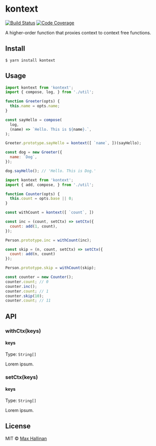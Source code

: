 # kontext
[![Build Status](https://travis-ci.org/maxhallinan/kontext.svg?branch=master)](https://travis-ci.org/maxhallinan/kontext)
[![Code Coverage](https://codecov.io/gh/maxhallinan/kontext/badge.svg?branch=master)](https://coveralls.io/repos/github/maxhallinan/kontext/badge.svg?branch=master)

A higher-order function that proxies context to context free functions.


## Install

```
$ yarn install kontext
```


## Usage

```javascript
import kontext from 'kontext';
import { compose, log, } from './util';

function Greeter(opts) {
  this.name = opts.name;
}

const sayHello = compose(
  log,
  (name) => `Hello. This is ${name}.`,
);

Greeter.prototype.sayHello = kontext([ `name`, ])(sayHello);

const dog = new Greeter({
  name: `Dog`,
});

dog.sayHello(); // 'Hello. This is Dog.'
```

```javascript
import kontext from 'kontext';
import { add, compose, } from './util';

function Counter(opts) {
  this.count = opts.base || 0;
}

const withCount = kontext([ `count`, ])

const inc = (count, setCtx) => setCtx({
  count: add(1, count),
});

Person.prototype.inc = withCount(inc);

const skip = (n, count, setCtx) => setCtx({
  count: add(n, count)
});

Person.prototype.skip = withCount(skip);

const counter = new Counter();
counter.count; // 0
counter.inc();
counter.count; // 1
counter.skip(10);
counter.count; // 11
```


## API

### withCtx(keys)

#### keys

Type: `String[]`

Lorem ipsum.


### setCtx(keys)

#### keys

Type: `String[]`

Lorem ipsum.


## License

MIT © [Max Hallinan](https://github.com/maxhallinan)
